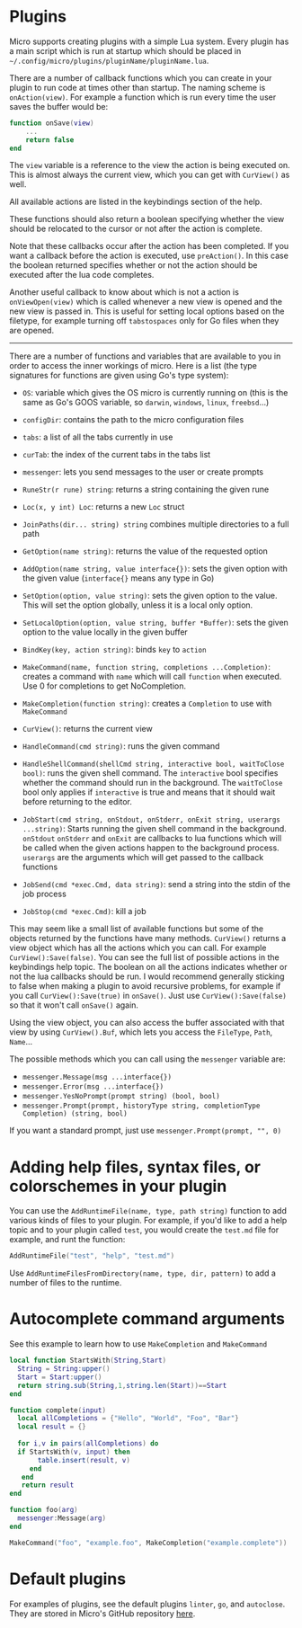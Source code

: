 # Plugins

Micro supports creating plugins with a simple Lua system. Every plugin has a
main script which is run at startup which should be placed in 
`~/.config/micro/plugins/pluginName/pluginName.lua`.

There are a number of callback functions which you can create in your
plugin to run code at times other than startup. The naming scheme is
`onAction(view)`. For example a function which is run every time the user saves
the buffer would be:

```lua
function onSave(view)
    ...
    return false
end
```

The `view` variable is a reference to the view the action is being executed on.
This is almost always the current view, which you can get with `CurView()` as well.

All available actions are listed in the keybindings section of the help.

These functions should also return a boolean specifying whether the view
should be relocated to the cursor or not after the action is complete.

Note that these callbacks occur after the action has been completed. If you
want a callback before the action is executed, use `preAction()`. In this case
the boolean returned specifies whether or not the action should be executed
after the lua code completes.

Another useful callback to know about which is not a action is
`onViewOpen(view)` which is called whenever a new view is opened and the new
view is passed in. This is useful for setting local options based on the filetype,
for example turning off `tabstospaces` only for Go files when they are opened.

---

There are a number of functions and variables that are available to you in
order to access the inner workings of micro. Here is a list (the type signatures
for functions are given using Go's type system):

* `OS`: variable which gives the OS micro is currently running on (this is the same
as Go's GOOS variable, so `darwin`, `windows`, `linux`, `freebsd`...)

* `configDir`: contains the path to the micro configuration files

* `tabs`: a list of all the tabs currently in use

* `curTab`: the index of the current tabs in the tabs list

* `messenger`: lets you send messages to the user or create prompts

* `RuneStr(r rune) string`: returns a string containing the given rune

* `Loc(x, y int) Loc`: returns a new `Loc` struct

* `JoinPaths(dir... string) string` combines multiple directories to a full path

* `GetOption(name string)`: returns the value of the requested option

* `AddOption(name string, value interface{})`: sets the given option with the given
   value (`interface{}` means any type in Go)

* `SetOption(option, value string)`: sets the given option to the value. This will
   set the option globally, unless it is a local only option.

* `SetLocalOption(option, value string, buffer *Buffer)`: sets the given option to
   the value locally in the given buffer

* `BindKey(key, action string)`: binds `key` to `action`

* `MakeCommand(name, function string, completions ...Completion)`: 
   creates a command with `name` which will call `function` when executed.
   Use 0 for completions to get NoCompletion.

* `MakeCompletion(function string)`:
   creates a `Completion` to use with `MakeCommand`

* `CurView()`: returns the current view

* `HandleCommand(cmd string)`: runs the given command

* `HandleShellCommand(shellCmd string, interactive bool, waitToClose bool)`: runs the given shell
   command. The `interactive` bool specifies whether the command should run in the background. The
   `waitToClose` bool only applies if `interactive` is true and means that it should wait before
   returning to the editor.

* `JobStart(cmd string, onStdout, onStderr, onExit string, userargs ...string)`:
   Starts running the given shell command in the background. `onStdout` `onStderr` and `onExit`
   are callbacks to lua functions which will be called when the given actions happen
   to the background process.
   `userargs` are the arguments which will get passed to the callback functions

* `JobSend(cmd *exec.Cmd, data string)`: send a string into the stdin of the job process

* `JobStop(cmd *exec.Cmd)`: kill a job

This may seem like a small list of available functions but some of the objects
returned by the functions have many methods. `CurView()` returns a view object
which has all the actions which you can call. For example `CurView():Save(false)`.
You can see the full list of possible actions in the keybindings help topic.
The boolean on all the actions indicates whether or not the lua callbacks should
be run. I would recommend generally sticking to false when making a plugin to
avoid recursive problems, for example if you call `CurView():Save(true)` in `onSave()`.
Just use `CurView():Save(false)` so that it won't call `onSave()` again.

Using the view object, you can also access the buffer associated with that view
by using `CurView().Buf`, which lets you access the `FileType`, `Path`, `Name`...

The possible methods which you can call using the `messenger` variable are:

* `messenger.Message(msg ...interface{})`
* `messenger.Error(msg ...interface{})`
* `messenger.YesNoPrompt(prompt string) (bool, bool)`
* `messenger.Prompt(prompt, historyType string, completionType Completion) (string, bool)`

If you want a standard prompt, just use `messenger.Prompt(prompt, "", 0)`

# Adding help files, syntax files, or colorschemes in your plugin

You can use the `AddRuntimeFile(name, type, path string)` function to add various kinds of
files to your plugin. For example, if you'd like to add a help topic and to your plugin
called `test`, you would create the `test.md` file for example, and runt the function:

```lua
AddRuntimeFile("test", "help", "test.md")
```

Use `AddRuntimeFilesFromDirectory(name, type, dir, pattern)` to add a number of files
to the runtime.

# Autocomplete command arguments

See this example to learn how to use `MakeCompletion` and `MakeCommand`

```lua
local function StartsWith(String,Start)
  String = String:upper()
  Start = Start:upper() 
  return string.sub(String,1,string.len(Start))==Start
end

function complete(input)
  local allCompletions = {"Hello", "World", "Foo", "Bar"}
  local result = {}
   
  for i,v in pairs(allCompletions) do
  if StartsWith(v, input) then
       table.insert(result, v)
     end
   end
   return result
end

function foo(arg)
  messenger:Message(arg)
end

MakeCommand("foo", "example.foo", MakeCompletion("example.complete"))
```

# Default plugins

For examples of plugins, see the default plugins `linter`, `go`, and `autoclose`.
They are stored in Micro's GitHub repository [here](https://github.com/zyedidia/micro/tree/master/runtime/plugins).
